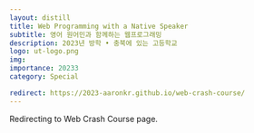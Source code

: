 ```yaml
---
layout: distill
title: Web Programming with a Native Speaker
subtitle: 영어 원어민과 함께하는 웹프로그래밍
description: 2023년 방학 • 충북에 있는 고등학교
logo: ut-logo.png
img:
importance: 20233
category: Special

redirect: https://2023-aaronkr.github.io/web-crash-course/
---
```


Redirecting to Web Crash Course page.
